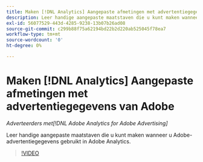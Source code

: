 ```yaml
---
title: Maken [!DNL Analytics] Aangepaste afmetingen met advertentiegegevens van Adobe
description: Leer handige aangepaste maatstaven die u kunt maken wanneer u Adobe-advertentiegegevens gebruikt in Adobe Analytics.
exl-id: 56077529-443d-4285-9238-13b07b26ad08
source-git-commit: c299b88f75a62194bd22b2d220ab525045f78ea7
workflow-type: tm+mt
source-wordcount: '0'
ht-degree: 0%

---
```


# Maken [!DNL Analytics] Aangepaste afmetingen met advertentiegegevens van Adobe

*Adverteerders met[!DNL Adobe Analytics for Adobe Advertising]*

Leer handige aangepaste maatstaven die u kunt maken wanneer u Adobe-advertentiegegevens gebruikt in Adobe Analytics.

>[!VIDEO](https://video.tv.adobe.com/v/33919)
